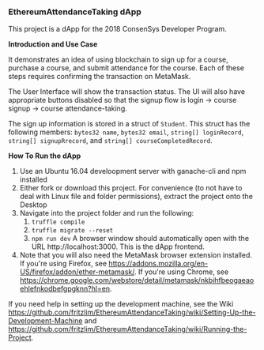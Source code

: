 ### EthereumAttendanceTaking dApp

This project is a dApp for the 2018 ConsenSys Developer Program.

**Introduction and Use Case**

It demonstrates an idea of using blockchain to sign up for a course, purchase a course, and submit attendance for the course.
Each of these steps requires confirming the transaction on MetaMask.

The User Interface will show the transaction status.
The UI will also have appropriate buttons disabled so that the signup flow is login -> course signup -> course attendance-taking.

The sign up information is stored in a struct of `Student`.
This struct has the following members:
`bytes32 name`,
`bytes32 email`,
`string[] loginRecord`,
`string[] signupRrecord`, and
`string[] courseCompletedRecord`.



**How To Run the dApp**

1. Use an Ubuntu 16.04 develoopment server with ganache-cli and npm installed
2. Either fork or download this project. For convenience (to not have to deal with Linux file and folder permissions), extract the project onto the Desktop
3. Navigate into the project folder and run the following:
    1. `truffle compile`
    1. `truffle migrate --reset`
    1. `npm run dev`
A browser window should automatically open with the URL http://localhost:3000. This is the dApp frontend.
4. Note that you will also need the MetaMask browser extension installed. If you're using Firefox, see https://addons.mozilla.org/en-US/firefox/addon/ether-metamask/. If you're using Chrome, see https://chrome.google.com/webstore/detail/metamask/nkbihfbeogaeaoehlefnkodbefgpgknn?hl=en.

If you need help in setting up the development machine, see the Wiki https://github.com/fritzlim/EthereumAttendanceTaking/wiki/Setting-Up-the-Development-Machine and https://github.com/fritzlim/EthereumAttendanceTaking/wiki/Running-the-Project.





